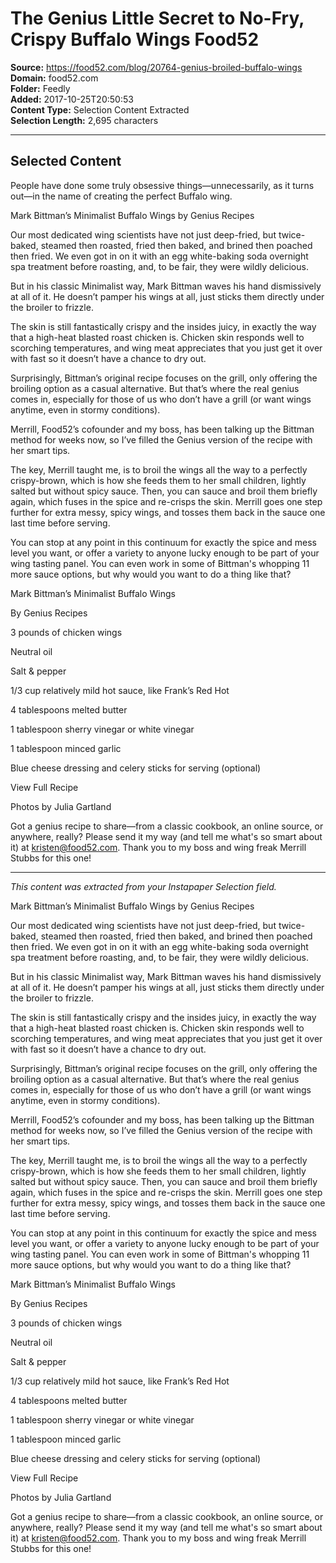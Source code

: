# The Genius Little Secret to No-Fry, Crispy Buffalo Wings Food52

**Source:** https://food52.com/blog/20764-genius-broiled-buffalo-wings  
**Domain:** food52.com  
**Folder:** Feedly  
**Added:** 2017-10-25T20:50:53  
**Content Type:** Selection Content Extracted  
**Selection Length:** 2,695 characters  


---

## Selected Content

People have done some truly obsessive things—unnecessarily, as it turns out—in the name of creating the perfect Buffalo wing.

Mark Bittman’s Minimalist Buffalo Wings
by Genius Recipes

Our most dedicated wing scientists have not just deep-fried, but twice-baked, steamed then roasted, fried then baked, and brined then poached then fried. We even got in on it with an egg white-baking soda overnight spa treatment before roasting, and, to be fair, they were wildly delicious.

But in his classic Minimalist way, Mark Bittman waves his hand dismissively at all of it. He doesn’t pamper his wings at all, just sticks them directly under the broiler to frizzle.

The skin is still fantastically crispy and the insides juicy, in exactly the way that a high-heat blasted roast chicken is. Chicken skin responds well to scorching temperatures, and wing meat appreciates that you just get it over with fast so it doesn’t have a chance to dry out.

Surprisingly, Bittman’s original recipe focuses on the grill, only offering the broiling option as a casual alternative. But that’s where the real genius comes in, especially for those of us who don’t have a grill (or want wings anytime, even in stormy conditions).

Merrill, Food52’s cofounder and my boss, has been talking up the Bittman method for weeks now, so I’ve filled the Genius version of the recipe with her smart tips.

The key, Merrill taught me, is to broil the wings all the way to a perfectly crispy-brown, which is how she feeds them to her small children, lightly salted but without spicy sauce. Then, you can sauce and broil them briefly again, which fuses in the spice and re-crisps the skin. Merrill goes one step further for extra messy, spicy wings, and tosses them back in the sauce one last time before serving.

You can stop at any point in this continuum for exactly the spice and mess level you want, or offer a variety to anyone lucky enough to be part of your wing tasting panel. You can even work in some of Bittman's whopping 11 more sauce options, but why would you want to do a thing like that?

Mark Bittman’s Minimalist Buffalo Wings

By Genius Recipes

3 pounds of chicken wings

Neutral oil

Salt & pepper

1/3 cup relatively mild hot sauce, like Frank’s Red Hot

4 tablespoons melted butter

1 tablespoon sherry vinegar or white vinegar

1 tablespoon minced garlic

Blue cheese dressing and celery sticks for serving (optional)

View Full Recipe

Photos by Julia Gartland

Got a genius recipe to share—from a classic cookbook, an online source, or anywhere, really? Please send it my way (and tell me what's so smart about it) at kristen@food52.com. Thank you to my boss and wing freak Merrill Stubbs for this one!

---

*This content was extracted from your Instapaper Selection field.*

Mark Bittman’s Minimalist Buffalo Wings
by Genius Recipes

Our most dedicated wing scientists have not just deep-fried, but twice-baked, steamed then roasted, fried then baked, and brined then poached then fried. We even got in on it with an egg white-baking soda overnight spa treatment before roasting, and, to be fair, they were wildly delicious.

But in his classic Minimalist way, Mark Bittman waves his hand dismissively at all of it. He doesn’t pamper his wings at all, just sticks them directly under the broiler to frizzle.

The skin is still fantastically crispy and the insides juicy, in exactly the way that a high-heat blasted roast chicken is. Chicken skin responds well to scorching temperatures, and wing meat appreciates that you just get it over with fast so it doesn’t have a chance to dry out.

Surprisingly, Bittman’s original recipe focuses on the grill, only offering the broiling option as a casual alternative. But that’s where the real genius comes in, especially for those of us who don’t have a grill (or want wings anytime, even in stormy conditions).

Merrill, Food52’s cofounder and my boss, has been talking up the Bittman method for weeks now, so I’ve filled the Genius version of the recipe with her smart tips.

The key, Merrill taught me, is to broil the wings all the way to a perfectly crispy-brown, which is how she feeds them to her small children, lightly salted but without spicy sauce. Then, you can sauce and broil them briefly again, which fuses in the spice and re-crisps the skin. Merrill goes one step further for extra messy, spicy wings, and tosses them back in the sauce one last time before serving.

You can stop at any point in this continuum for exactly the spice and mess level you want, or offer a variety to anyone lucky enough to be part of your wing tasting panel. You can even work in some of Bittman's whopping 11 more sauce options, but why would you want to do a thing like that?

Mark Bittman’s Minimalist Buffalo Wings

By Genius Recipes

3 pounds of chicken wings

Neutral oil

Salt & pepper

1/3 cup relatively mild hot sauce, like Frank’s Red Hot

4 tablespoons melted butter

1 tablespoon sherry vinegar or white vinegar

1 tablespoon minced garlic

Blue cheese dressing and celery sticks for serving (optional)

View Full Recipe

Photos by Julia Gartland

Got a genius recipe to share—from a classic cookbook, an online source, or anywhere, really? Please send it my way (and tell me what's so smart about it) at kristen@food52.com. Thank you to my boss and wing freak Merrill Stubbs for this one!
